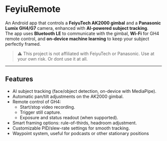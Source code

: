 # FeyiuRemote

An Android app that controls a **FeiyuTech AK2000 gimbal** and a **Panasonic Lumix GH4/G7** camera, enhanced with **AI-powered subject tracking**.  
The app uses **Bluetooth LE** to communicate with the gimbal, **Wi-Fi** for GH4 remote control, and **on-device machine learning** to keep your subject perfectly framed.

> ⚠️ This project is not affiliated with FeiyuTech or Panasonic. Use at your own risk. Or dont use it at all.

---

## Features

- AI subject tracking (face/object detection, on-device with MediaPipe).
- Automatic pan/tilt adjustments on the AK2000 gimbal.
- Remote control of GH4:
  - Start/stop video recording.
  - Trigger still capture.
  - Exposure and status readout (when supported).
- Smart framing options: rule-of-thirds, headroom adjustment.
- Customizable PID/slew-rate settings for smooth tracking.
- Waypoint system, useful for podcasts or other stationary positions

